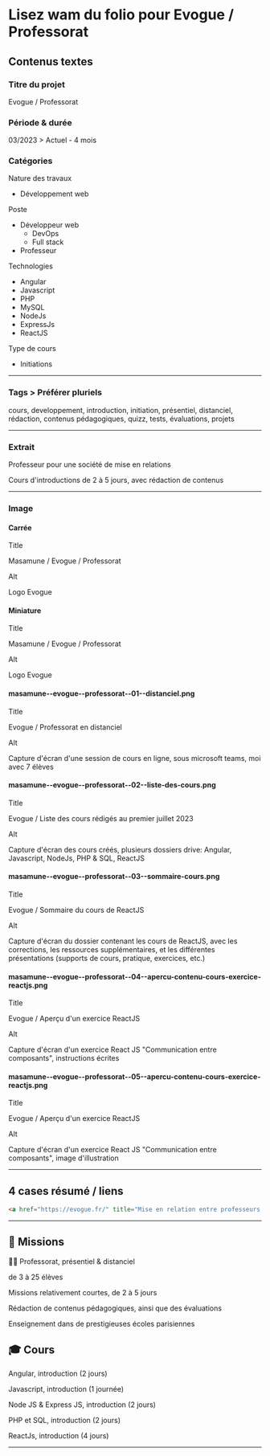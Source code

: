 # Lisez wam du folio pour Evogue / Professorat

## Contenus textes

### Titre du projet

Evogue / Professorat

### Période & durée

03/2023 > Actuel - 4 mois

### Catégories

Nature des travaux

- Développement web

Poste

- Développeur web
  - DevOps
  - Full stack
- Professeur

Technologies

- Angular
- Javascript
- PHP
- MySQL
- NodeJs
- ExpressJs
- ReactJS

Type de cours

- Initiations

---

### Tags > Préférer pluriels

cours, developpement, introduction, initiation, présentiel, distanciel, rédaction, contenus pédagogiques, quizz, tests, évaluations, projets

---

### Extrait

Professeur pour une société de mise en relations

Cours d'introductions de 2 à 5 jours, avec rédaction de contenus

---

### Image

#### Carrée

Title

Masamune / Evogue / Professorat

Alt

Logo Evogue

#### Miniature

Title

Masamune / Evogue / Professorat

Alt

Logo Evogue

#### masamune--evogue--professorat--01--distanciel.png

Title

Evogue / Professorat en distanciel

Alt

Capture d'écran d'une session de cours en ligne, sous microsoft teams, moi avec 7 élèves

#### masamune--evogue--professorat--02--liste-des-cours.png

Title

Evogue / Liste des cours rédigés au premier juillet 2023

Alt

Capture d'écran des cours créés, plusieurs dossiers drive: Angular, Javascript, NodeJs, PHP & SQL, ReactJS

#### masamune--evogue--professorat--03--sommaire-cours.png

Title

Evogue / Sommaire du cours de ReactJS

Alt

Capture d'écran du dossier contenant les cours de ReactJS, avec les corrections, les ressources supplémentaires, et les différentes présentations (supports de cours, pratique, exercices, etc.)

#### masamune--evogue--professorat--04--apercu-contenu-cours-exercice-reactjs.png

Title

Evogue / Aperçu d'un exercice ReactJS

Alt

Capture d'écran d'un exercice React JS "Communication entre composants", instructions écrites

#### masamune--evogue--professorat--05--apercu-contenu-cours-exercice-reactjs.png

Title

Evogue / Aperçu d'un exercice ReactJS

Alt

Capture d'écran d'un exercice React JS "Communication entre composants", image d'illustration

---

## 4 cases résumé / liens

```html
<a href="https://evogue.fr/" title="Mise en relation entre professeurs & organismes de formations" target="_blank" rel="nofollow">Site de l'entreprise</a>
```

---

## 🎯 Missions

👨‍🏫 Professorat, présentiel & distanciel

de 3 à 25 élèves

Missions relativement courtes, de 2 à 5 jours

Rédaction de contenus pédagogiques, ainsi que des évaluations

Enseignement dans de prestigieuses écoles parisiennes

## 🎓 Cours

Angular, introduction (2 jours)

Javascript, introduction (1 journée)

Node JS & Express JS, introduction (2 jours)

PHP et SQL, introduction (2 jours)

ReactJs, introduction (4 jours)

---
